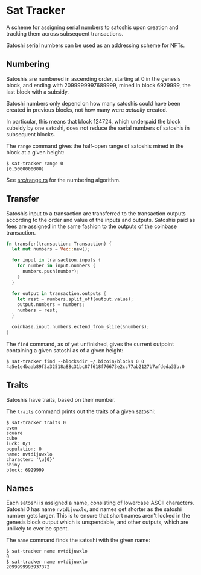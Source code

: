 # Sat Tracker

A scheme for assigning serial numbers to satoshis upon creation and tracking
them across subsequent transactions.

Satoshi serial numbers can be used as an addressing scheme for NFTs.


## Numbering

Satoshis are numbered in ascending order, starting at 0 in the genesis block,
and ending with 2099999997689999, mined in block 6929999, the last block with a
subsidy.

Satoshi numbers only depend on how many satoshis could have been created in
previous blocks, not how many were *actually* created.

In particular, this means that block 124724, which underpaid the block subsidy
by one satoshi, does not reduce the serial numbers of satoshis in subsequent
blocks.

The `range` command gives the half-open range of satoshis mined in the block at
a given height:

```
$ sat-tracker range 0
[0,5000000000)
```

See [src/range.rs](src/range.rs) for the numbering algorithm.


## Transfer

Satoshis input to a transaction are transferred to the transaction outputs
according to the order and value of the inputs and outputs. Satoshis paid as
fees are assigned in the same fashion to the outputs of the coinbase
transaction.

```rust
fn transfer(transaction: Transaction) {
  let mut numbers = Vec::new();

  for input in transaction.inputs {
    for number in input.numbers {
      numbers.push(number);
    }
  }

  for output in transaction.outputs {
    let rest = numbers.split_off(output.value);
    output.numbers = numbers;
    numbers = rest;
  }

  coinbase.input.numbers.extend_from_slice(&numbers);
}
```

The `find` command, as of yet unfinished, gives the current outpoint containing
a given satoshi as of a given height:

```
$ sat-tracker find --blocksdir ~/.bicoin/blocks 0 0
4a5e1e4baab89f3a32518a88c31bc87f618f76673e2cc77ab2127b7afdeda33b:0
```


## Traits

Satoshis have traits, based on their number.

The `traits` command prints out the traits of a given satoshi:

```
$ sat-tracker traits 0
even
square
cube
luck: 0/1
population: 0
name: nvtdijuwxlo
character: '\u{0}'
shiny
block: 6929999
```

## Names

Each satoshi is assigned a name, consisting of lowercase ASCII characters.
Satoshi 0 has name `nvtdijuwxlo`, and names get shorter as the satoshi number
gets larger. This is to ensure that short names aren't locked in the genesis
block output which is unspendable, and other outputs, which are unlikely to
ever be spent.

The `name` command finds the satoshi with the given name:

```
$ sat-tracker name nvtdijuwxlo
0
$ sat-tracker name nvtdijuwxlo
2099999993937872
```
